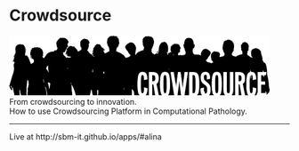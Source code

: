 # Crowdsource
<a href="https://sbm-it.github.io/apps/#crowdsource">
<img id="crowdImg" src="https://github.com/ajasniew/crowdsource/blob/gh-pages/images/crowdsourcing6.png" />
</a><br />
From crowdsourcing to innovation.<br />
How to use Crowdsourcing Platform in Computational Pathology.
<hr />
Live at <a>http://sbm-it.github.io/apps/#alina</a>